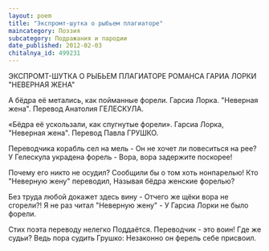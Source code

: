 ```yaml
---
layout: poem
title: "Экспромт-шутка о рыбьем плагиаторе"
maincategory: Поэзия
subcategory: Подражания и пародии
date_published: 2012-02-03
chitalnya_id: 499231
---
```




ЭКСПРОМТ-ШУТКА О РЫБЬЕМ ПЛАГИАТОРЕ
РОМАНСА ГАРИА ЛОРКИ "НЕВЕРНАЯ ЖЕНА"

А бёдра её метались,
как пойманные форели.
Гарсиа Лорка. "Неверная жена".
Перевод Анатолия ГЕЛЕСКУЛА.

«Бёдра её ускользали,
как спугнутые форели».
Гарсиа Лорка, "Неверная жена".
Перевод Павла ГРУШКО.


Переводчика корабль сел на мель -
Он не хочет ли повеситься на рее?
У Гелескула украдена форель -
Вора, вора задержите поскорее!

Почему его никто не осудил?
Сообщили бы о том хоть нонпарелью!
Кто "Неверную жену" переводил,
Называя бёдра женские форелью?

Без труда любой докажет здесь вину -
Отчего же щёки вора не сгорели?!
Я не раз читал "Неверную жену" -
У Гарсиа Лорки не было форели.

Стих поэта переводу нелегко
Поддаётся. Переводчик - это воин!
Где же судьи? Ведь пора судить Грушко:
Незаконно он ферель себе присвоил.






